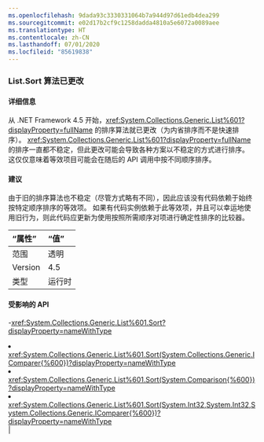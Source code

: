```yaml
---
ms.openlocfilehash: 9dada93c3330331064b7a944d97d61edb4dea299
ms.sourcegitcommit: e02d17b2cf9c1258dadda4810a5e6072a0089aee
ms.translationtype: HT
ms.contentlocale: zh-CN
ms.lasthandoff: 07/01/2020
ms.locfileid: "85619838"
---
```

### <a name="listsort-algorithm-changed"></a>List.Sort 算法已更改

#### <a name="details"></a>详细信息

从 .NET Framework 4.5 开始，<xref:System.Collections.Generic.List%601?displayProperty=fullName> 的排序算法就已更改（为内省排序而不是快速排序）。 <xref:System.Collections.Generic.List%601?displayProperty=fullName> 的排序一直都不稳定，但此更改可能会导致各种方案以不稳定的方式进行排序。 这仅仅意味着等效项目可能会在随后的 API 调用中按不同顺序排序。

#### <a name="suggestion"></a>建议

由于旧的排序算法也不稳定（尽管方式略有不同），因此应该没有代码依赖于始终按特定顺序排序的等效项。 如果有代码实例依赖于此等效项，并且可以幸运地使用旧行为，则此代码应更新为使用按照所需顺序对项进行确定性排序的比较器。

| “属性”    | “值”       |
|:--------|:------------|
| 范围   |透明|
|Version|4.5|
|类型|运行时

#### <a name="affected-apis"></a>受影响的 API

-<xref:System.Collections.Generic.List%601.Sort?displayProperty=nameWithType></li><li><xref:System.Collections.Generic.List%601.Sort(System.Collections.Generic.IComparer{%600})?displayProperty=nameWithType></li><li><xref:System.Collections.Generic.List%601.Sort(System.Comparison{%600})?displayProperty=nameWithType></li><li><xref:System.Collections.Generic.List%601.Sort(System.Int32,System.Int32,System.Collections.Generic.IComparer{%600})?displayProperty=nameWithType></li></ul>|
